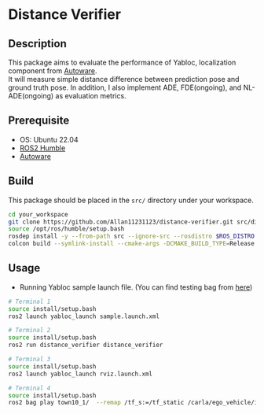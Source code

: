 # Distance Verifier
## Description

This package aims to evaluate the performance of Yabloc, localization component from [Autoware](https://github.com/autowarefoundation/autoware).  
It will measure simple distance difference between prediction pose and ground truth pose. In addition, I also implement ADE, FDE(ongoing), and NL-ADE(ongoing) as evaluation metrics.

## Prerequisite
- OS: Ubuntu 22.04
- [ROS2 Humble](https://docs.ros.org/en/humble/Installation/Alternatives/Ubuntu-Development-Setup.html)
- [Autoware](https://autowarefoundation.github.io/autoware-documentation/main/installation/autoware/source-installation/)

## Build
This package should be placed in the `src/` directory under your workspace.

```bash
cd your_workspace
git clone https://github.com/Allan11231123/distance-verifier.git src/distance-verifier
source /opt/ros/humble/setup.bash
rosdep install -y --from-path src --ignore-src --rosdistro $ROS_DISTRO
colcon build --symlink-install --cmake-args -DCMAKE_BUILD_TYPE=Release
```

## Usage
- Running Yabloc sample launch file.
(You can find testing bag from [here](https://drive.google.com/drive/folders/1ADNInLOsWBpyns6xQdVlkyr3R1q3POVQ?usp=drive_link))
```bash
# Terminal 1
source install/setup.bash
ros2 launch yabloc_launch sample.launch.xml

# Terminal 2
source install/setup.bash
ros2 run distance_verifier distance_verifier

# Terminal 3 
source install/setup.bash
ros2 launch yabloc_launch rviz.launch.xml

# Terminal 4
source install/setup.bash
ros2 bag play town10_1/  --remap /tf_s:=/tf_static /carla/ego_vehicle/imu:=/sensing/imu/tamagawa/imu_raw /carla/ego_vehicle/rgb_front/camera_info:=/sensing/camera/traffic_light/camera_info /out/compressed:=/sensing/camera/traffic_light/image_raw/compressed /initialpose3:=initialpose
```